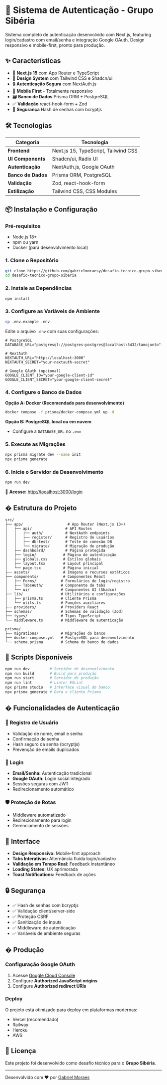 # 🔐 Sistema de Autenticação - Grupo Sibéria

Sistema completo de autenticação desenvolvido com Next.js, featuring login/cadastro com email/senha e integração Google OAuth. Design responsivo e mobile-first, pronto para produção.

## ✨ Características

- 🚀 **Next.js 15** com App Router e TypeScript
- 🎨 **Design System** com Tailwind CSS e Shadcn/ui
- 🔒 **Autenticação Segura** com NextAuth.js
- 📱 **Mobile First** - Totalmente responsivo
- 🗃️ **Banco de Dados** Prisma ORM + PostgreSQL
- ✅ **Validação** react-hook-form + Zod
- 🔐 **Segurança** Hash de senhas com bcryptjs

## 🛠️ Tecnologias

| Categoria | Tecnologia |
|-----------|------------|
| **Frontend** | Next.js 15, TypeScript, Tailwind CSS |
| **UI Components** | Shadcn/ui, Radix UI |
| **Autenticação** | NextAuth.js, Google OAuth |
| **Banco de Dados** | Prisma ORM, PostgreSQL |
| **Validação** | Zod, react-hook-form |
| **Estilização** | Tailwind CSS, CSS Modules |

## 📦 Instalação e Configuração

### Pré-requisitos
- Node.js 18+ 
- npm ou yarn
- Docker (para desenvolvimento local)

### 1. Clone o Repositório
```bash
git clone https://github.com/gabrielmoraesy/desafio-tecnico-grupo-siberia.git
cd desafio-tecnico-grupo-siberia
```

### 2. Instale as Dependências
```bash
npm install
```

### 3. Configure as Variáveis de Ambiente
```bash
cp .env.example .env
```

Edite o arquivo `.env` com suas configurações:
```env
# PostgreSQL
DATABASE_URL="postgresql://postgres:postgres@localhost:5432/tamojunto"

# NextAuth
NEXTAUTH_URL="http://localhost:3000"
NEXTAUTH_SECRET="your-nextauth-secret"

# Google OAuth (opcional)
GOOGLE_CLIENT_ID="your-google-client-id"
GOOGLE_CLIENT_SECRET="your-google-client-secret"
```

### 4. Configure o Banco de Dados

**Opção A: Docker (Recomendado para desenvolvimento)**
```bash
docker compose -f prisma/docker-compose.yml up -d
```

**Opção B: PostgreSQL local ou em nuvem**
- Configure a `DATABASE_URL` no `.env`

### 5. Execute as Migrações
```bash
npx prisma migrate dev --name init
npx prisma generate
```

### 6. Inicie o Servidor de Desenvolvimento
```bash
npm run dev
```

🎉 **Acesse:** [http://localhost:3000/login](http://localhost:3000/login)

## � Estrutura do Projeto

```
src/
├── app/                    # App Router (Next.js 13+)
│   ├── api/               # API Routes
│   │   ├── auth/          # NextAuth endpoints
│   │   ├── register/      # Registro de usuários
│   │   ├── db-test/       # Teste de conexão DB
│   │   └── migrate/       # Migração de produção
│   ├── dashboard/         # Página protegida
│   ├── login/            # Página de autenticação
│   ├── globals.css       # Estilos globais
│   ├── layout.tsx        # Layout principal
│   └── page.tsx          # Página inicial
├── assets/               # Imagens e recursos estáticos
├── components/           # Componentes React
│   ├── Forms/           # Formulários de login/registro
│   ├── TabsAuth/        # Componente de tabs
│   └── ui/              # Componentes UI (Shadcn)
├── lib/                 # Utilitários e configurações
│   ├── prisma.ts        # Cliente Prisma
│   └── utils.ts         # Funções auxiliares
├── providers/           # Providers React
├── schemas/             # Schemas de validação (Zod)
├── types/               # Tipos TypeScript
└── middleware.ts        # Middleware de autenticação

prisma/
├── migrations/          # Migrações do banco
├── docker-compose.yml   # PostgreSQL para desenvolvimento
└── schema.prisma        # Schema do banco de dados
```

## 🚀 Scripts Disponíveis

```bash
npm run dev         # Servidor de desenvolvimento
npm run build       # Build para produção
npm run start       # Servidor de produção
npm run lint        # Linter ESLint
npx prisma studio   # Interface visual do banco
npx prisma generate # Gera o cliente Prisma
```

## � Funcionalidades de Autenticação

### 📝 Registro de Usuário
- Validação de nome, email e senha
- Confirmação de senha
- Hash seguro da senha (bcryptjs)
- Prevenção de emails duplicados

### 🔑 Login
- **Email/Senha:** Autenticação tradicional
- **Google OAuth:** Login social integrado
- Sessões seguras com JWT
- Redirecionamento automático

### 🛡️ Proteção de Rotas
- Middleware automatizado
- Redirecionamento para login
- Gerenciamento de sessões

## 🎨 Interface

- **Design Responsivo:** Mobile-first approach
- **Tabs Interativas:** Alternância fluida login/cadastro
- **Validação em Tempo Real:** Feedback instantâneo
- **Loading States:** UX aprimorada
- **Toast Notifications:** Feedback de ações

## 🔒 Segurança

- ✅ Hash de senhas com bcryptjs
- ✅ Validação client/server-side
- ✅ Proteção CSRF
- ✅ Sanitização de inputs
- ✅ Middleware de autenticação
- ✅ Variáveis de ambiente seguras

## � Produção

### Configuração Google OAuth
1. Acesse [Google Cloud Console](https://console.cloud.google.com)
2. Configure **Authorized JavaScript origins**
3. Configure **Authorized redirect URIs**

### Deploy
O projeto está otimizado para deploy em plataformas modernas:
- Vercel (recomendado)
- Railway
- Heroku
- AWS

## 📄 Licença

Este projeto foi desenvolvido como desafio técnico para o **Grupo Sibéria**.

---

Desenvolvido com ❤️ por [Gabriel Moraes](https://github.com/gabrielmoraesy)
